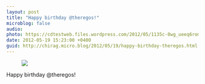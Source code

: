 ```yaml
---
layout: post
title: "Happy birthday @theregos!"
microblog: false
audio: 
photo: https://cdtestweb.files.wordpress.com/2012/05/1135c-0wg_ueeq6roml2ajg.jpg
date: 2012-05-19 15:23:00 +0400
guid: http://chirag.micro.blog/2012/05/19/happy-birthday-theregos.html
---
```

<figure><img src="https://cdtestweb.files.wordpress.com/2012/05/1135c-0wg_ueeq6roml2ajg.jpg"></figure><p>Happy birthday @theregos!</p>
